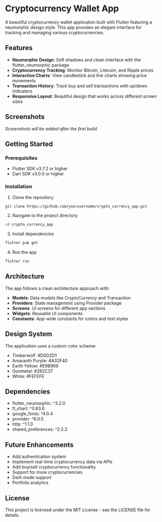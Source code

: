# Cryptocurrency Wallet App

A beautiful cryptocurrency wallet application built with Flutter featuring a neumorphic design style. This app provides an elegant interface for tracking and managing various cryptocurrencies.

## Features

- **Neumorphic Design**: Soft shadows and clean interface with the flutter_neumorphic package
- **Cryptocurrency Tracking**: Monitor Bitcoin, Litecoin, and Ripple prices
- **Interactive Charts**: View candlestick and line charts showing price movements
- **Transaction History**: Track buy and sell transactions with up/down indicators
- **Responsive Layout**: Beautiful design that works across different screen sizes

## Screenshots

*Screenshots will be added after the first build*

## Getting Started

### Prerequisites

- Flutter SDK v3.7.2 or higher
- Dart SDK v3.0.0 or higher

### Installation

1. Clone the repository
```bash
git clone https://github.com/yourusername/crypto_currency_app.git
```

2. Navigate to the project directory
```bash
cd crypto_currency_app
```

3. Install dependencies
```bash
flutter pub get
```

4. Run the app
```bash
flutter run
```

## Architecture

The app follows a clean architecture approach with:

- **Models**: Data models like CryptoCurrency and Transaction
- **Providers**: State management using Provider package
- **Screens**: UI screens for different app sections
- **Widgets**: Reusable UI components
- **Constants**: App-wide constants for colors and text styles

## Design System

The application uses a custom color scheme:
- Timberwolf: #D0D2D1
- Amaranth Purple: #A32F40
- Earth Yellow: #E9B969
- Gunmetal: #282C37
- White: #FEFEFE

## Dependencies

- flutter_neumorphic: ^3.2.0
- fl_chart: ^0.63.0
- google_fonts: ^4.0.4
- provider: ^6.0.5
- http: ^1.1.0
- shared_preferences: ^2.2.2

## Future Enhancements

- Add authentication system
- Implement real-time cryptocurrency data via APIs
- Add buy/sell cryptocurrency functionality
- Support for more cryptocurrencies
- Dark mode support
- Portfolio analytics

## License

This project is licensed under the MIT License - see the LICENSE file for details.

